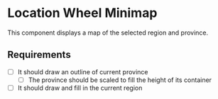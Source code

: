 # Location Wheel Minimap

This component displays a map of the selected region and province.

## Requirements

- [ ] It should draw an outline of current province
  - [ ] The province should be scaled to fill the height of its container
- [ ] It should draw and fill in the current region
